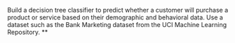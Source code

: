 Build a decision tree classifier to predict whether a customer will purchase a product or
service based on their demographic and behavioral data. 
Use a dataset such as the Bank Marketing dataset from the UCI Machine Learning Repository.
**
